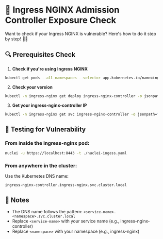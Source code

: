 # 🚨 Ingress NGINX Admission Controller Exposure Check

Want to check if your Ingress NGINX is vulnerable? Here's how to do it step by step! 🕵️‍♂️

## 🔍 Prerequisites Check

1. **Check if you're using Ingress NGINX**
```bash
kubectl get pods --all-namespaces --selector app.kubernetes.io/name=ingress-nginx
```

2. **Check your version**
```bash
kubectl -n ingress-nginx get deploy ingress-nginx-controller -o jsonpath="{.spec.template.spec.containers[0].image}"
```

3. **Get your ingress-nginx-controller IP**
```bash
kubectl -n ingress-nginx get svc ingress-nginx-controller -o jsonpath="{.spec.clusterIP}"
```

## 🎯 Testing for Vulnerability

### From inside the ingress-nginx pod:
```bash
nuclei -u https://localhost:8443 -t ./nuclei-ingess.yaml
```

### From anywhere in the cluster:
Use the Kubernetes DNS name:
```
ingress-nginx-controller.ingress-nginx.svc.cluster.local
```

## 📝 Notes
- The DNS name follows the pattern: `<service-name>.<namespace>.svc.cluster.local`
- Replace `<service-name>` with your service name (e.g., ingress-nginx-controller)
- Replace `<namespace>` with your namespace (e.g., ingress-nginx)